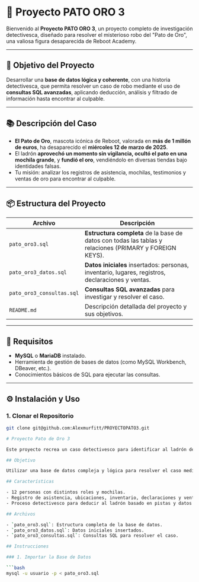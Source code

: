 # 🦆 Proyecto PATO ORO 3

Bienvenido al **Proyecto PATO ORO 3**, un proyecto completo de investigación detectivesca, diseñado para resolver el misterioso robo del "Pato de Oro", una valiosa figura desaparecida de Reboot Academy.

---

## 🎯 Objetivo del Proyecto

Desarrollar una **base de datos lógica y coherente**, con una historia detectivesca, que permita resolver un caso de robo mediante el uso de **consultas SQL avanzadas**, aplicando deducción, análisis y filtrado de información hasta encontrar al culpable.

---

## 📚 Descripción del Caso

- **El Pato de Oro**, mascota icónica de Reboot, valorada en **más de 1 millón de euros**, ha desaparecido el **miércoles 12 de marzo de 2025**.
- El ladrón **aprovechó un momento sin vigilancia, ocultó el pato en una mochila grande**, y **fundió el oro**, vendiéndolo en diversas tiendas bajo identidades falsas.
- Tu misión: analizar los registros de asistencia, mochilas, testimonios y ventas de oro para encontrar al culpable.

---

## 📦 Estructura del Proyecto

| Archivo | Descripción |
|--------|-------------|
| `pato_oro3.sql` | **Estructura completa** de la base de datos con todas las tablas y relaciones (PRIMARY y FOREIGN KEYS). |
| `pato_oro3_datos.sql` | **Datos iniciales** insertados: personas, inventario, lugares, registros, declaraciones y ventas. |
| `pato_oro3_consultas.sql` | **Consultas SQL avanzadas** para investigar y resolver el caso. |
| `README.md` | Descripción detallada del proyecto y sus objetivos. |

---

## 🔑 Requisitos

- **MySQL** o **MariaDB** instalado.
- Herramienta de gestión de bases de datos (como MySQL Workbench, DBeaver, etc.).
- Conocimientos básicos de SQL para ejecutar las consultas.

---

## ⚙️ Instalación y Uso

### 1. Clonar el Repositorio

```bash
git clone git@github.com:Alexmurfitt/PROYECTOPATO3.git

# Proyecto Pato de Oro 3

Este proyecto recrea un caso detectivesco para identificar al ladrón de "El Pato de Oro", una valiosa mascota de Reboot Academy.

## Objetivo

Utilizar una base de datos compleja y lógica para resolver el caso mediante consultas SQL avanzadas.

## Características

- 12 personas con distintos roles y mochilas.
- Registro de asistencia, ubicaciones, inventario, declaraciones y ventas de oro.
- Proceso detectivesco para deducir al ladrón basado en pistas y datos cruzados.

## Archivos

- `pato_oro3.sql`: Estructura completa de la base de datos.
- `pato_oro3_datos.sql`: Datos iniciales insertados.
- `pato_oro3_consultas.sql`: Consultas SQL para resolver el caso.

## Instrucciones

### 1. Importar la Base de Datos

```bash
mysql -u usuario -p < pato_oro3.sql
